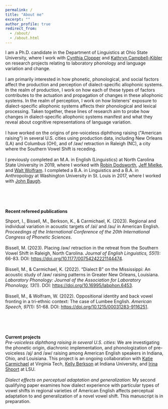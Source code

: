 ```yaml
---
permalink: /
title: "About me"
excerpt: ""
author_profile: true
redirect_from: 
  - /about/
  - /about.html
---
```


I am a Ph.D. candidate in the Department of Linguistics at Ohio State University, where I work with [Cynthia Clopper](https://linguistics.osu.edu/people/clopper.1) and [Kathryn Campbell-Kibler](https://linguistics.osu.edu/people/campbellkibler.1) on research projects relating to laboratory phonology and language variation and change. 
<br><br>
I am primarily interested in how phonetic, phonological, and social factors affect the production and perception of dialect-specific allophonic systems. In the realm of production, I work on how each of these types of factors contributes to the actuation and propagation of changes in these allophonic systems. In the realm of perception, I work on how listeners' exposure to dialect-specific allophonic systems affects their phonological and lexical processing. Taken together, these lines of research aim to probe how changes in dialect-specific allophonic systems manifest and what they reveal about cognitive representations of language variation.
<br><br>
I have worked on the origins of pre-voiceless diphthong raising ("American raising") in several U.S. cities using production data, including New Orleans (LA) and Columbus (OH), and of /aw/ retraction in Raleigh (NC), a city where the Southern Vowel Shift is receding. 
<br><br>
I previously completed an M.A. in English (Linguistics) at North Carolina State University in 2019, where I worked with [Robin Dodsworth](https://chass.ncsu.edu/people/rmdodswo/), [Jeff Mielke](https://chass.ncsu.edu/people/jimielke/), and [Walt Wolfram](https://chass.ncsu.edu/people/wolfram/). I completed a B.A. in Linguistics and a B.A. in Anthropology at Washington University in St. Louis in 2017, where I worked with [John Baugh](https://psych.wustl.edu/people/john-baugh).

<br><br><br>

<strong>Recent refereed publications</strong><br>

Shport, I., Bissell, M., Berkson, K., & Carmichael, K. (2023). Regional and individual variation in acoustic targets of /ai/ and /au/ in American English. <em>Proceedings of the International Conference of the 20th International Congress of Phonetic Sciences</em>.
<br><br>
Bissell, M. (2023). Placing /aw/ retraction in the retreat from the Southern Vowel Shift in Raleigh, North Carolina. <em>Journal of English Linguistics, 55</em>(1): 66-83. DOI: https://doi.org/10.1177/00754242221144474.
<br><br>
Bissell, M., & Carmichael, K. (2022). “Dialect B” on the Mississippi: An acoustic study of /aw/ raising patterns in Greater New Orleans, Louisiana. <em>Laboratory Phonology: Journal of the Association for Laboratory Phonology, 13</em>(1). DOI: https://doi.org/10.16995/labphon.6453.
<br><br>
Bissell, M., & Wolfram, W. (2022). Oppositional identity and back vowel fronting in a tri-ethnic context: The case of Lumbee English. <em>American Speech, 97</em>(1): 51-68. DOI: https://doi.org/10.1215/00031283-9116251.

<br><br><br>

<strong>Current projects</strong><br>
<i>Pre-voiceless diphthong raising in several U.S. cities</i>: We are investigating the phonetic origin, diachronic implementation, and phonologization of pre-voiceless /aj/ and /aw/ raising among American English speakers in Indiana, Ohio, and Louisiana. This project is an ongoing collaboration with [Katie Carmichael](https://liberalarts.vt.edu/departments-and-schools/department-of-english/faculty/katie-carmichael.html) at Virginia Tech, [Kelly Berkson](https://linguistics.indiana.edu/about/faculty/berkson-kelly.html) at Indiana University, and [Irina Shport](https://www.lsu.edu/hss/english/faculty/faculty/ishport.php) at LSU.
<br><br>
<i>Dialect effects on perceptual adaptation and generalization</i>: My second qualifying paper examines how dialect experience with particular types of vowel shifts in regional varieties of American English affects perceptual adaptation to and generalization of a novel vowel shift. This manuscript is in preparation. 



